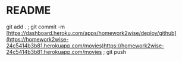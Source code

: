 # README

git add . ; 
git commit -m [https://dashboard.heroku.com/apps/homework2wise/deploy/github](https://homework2wise-24c5414b3b81.herokuapp.com/movies)https://homework2wise-24c5414b3b81.herokuapp.com/movies ; 
git push
